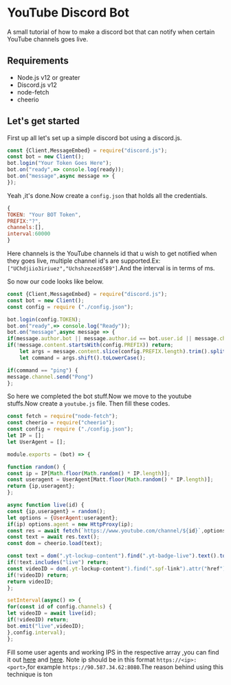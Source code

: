 # YouTube Discord Bot
A small tutorial of how to make a discord bot that can notify when certain YouTube channels goes live.

## Requirements
- Node.js v12 or greater
- Discord.js v12
- node-fetch
- cheerio


## Let's get started 
First up all let's set up a simple discord bot using a discord.js.
```js
const {Client,MessageEmbed} = require("discord.js");
const bot = new Client();
bot.login("Your Token Goes Here");
bot.on("ready",=> console.log(ready));
bot.on("message",async message => {
});
```
Yeah ,it's done.Now create a `config.json` that holds all the credentials.
```js
{
TOKEN: "Your BOT Token",
PREFIX:"?",
channels:[],
interval:60000
}
```
Here channels is the YouTube channels id that u wish to get notified when they goes live, multiple channel id's are supported.Ex: `["UChdjiio3iriuez","Uchshzezez6589"]`.And the interval is in terms of ms.

So now our code looks like below.
```js
const {Client,MessageEmbed} = require("discord.js");
const bot = new Client();
const config = require ("./config.json");

bot.login(config.TOKEN);
bot.on("ready",=> console.log("Ready"));
bot.on("message",async message => {
if(message.author.bot || message.author.id == bot.user.id || message.channel.type == "dm") return;
if(!message.content.startsWith(config.PREFIX)) return;
    let args = message.content.slice(config.PREFIX.length).trim().split(/ +/g);
    let command = args.shift().toLowerCase();

if(command == "ping") {
message.channel.send("Pong")
};
```
So here we completed the bot stuff.Now we move to the youtube stuffs.Now create a `youtube.js` file.
Then fill these codes.

```js 
const fetch = require("node-fetch");
const cheerio = require("cheerio");
const config = require ("./config.json");
let IP = [];
let UserAgent = [];

module.exports = (bot) => {

function random() {
const ip = IP[Math.floor(Math.random() * IP.length)];
const useragent = UserAgent[Matt.floor(Math.random() * IP.length)];
return {ip,useragent};
};

async function live(id) {
const {ip,useragent} = random();
let options = {UserAgent:useragent};
if(ip) options.agent = new HttpProxy(ip);
const res = await fetch(`https://www.youtube.com/channel/${id}`,options);
const text = await res.text();
const dom = cheerio.load(text);

const text = dom(".yt-lockup-content").find(".yt-badge-live").text().toLowerCase();
if(!text.includes("live") return;
const videoID = dom(.yt-lockup-content").find(".spf-link").attr("href").split("=")[1];
if(!videoID) return;
return videoID;
};

setInterval(async() => {
for(const id of config.channels) {
let videoID = await live(id);
if(!videoID) return;
bot.emit("live",videoID);
},config.interval);
};

```
Fill some user agents and working IPS in the respective array ,you can find it out [here](https://deviceatlas.com/blog/list-of-user-agent-strings#desktop) and [here](https://free-proxy-list.net/). Note ip should be in this format `https://<ip>:<port>`,for example `https://90.587.34.62:8080`.The reason behind using this technique is ton


